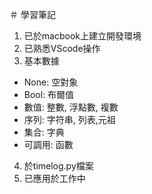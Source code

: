 ＃ 學習筆記
1.  已於macbook上建立開發環境
2.  已熟悉VScode操作
3. 基本數據
 * None: 空對象
 * Bool: 布爾值
 * 數值: 整數, 浮點數, 複數
 * 序列: 字符串, 列表,元祖
 * 集合: 字典
 * 可調用: 函數
4. 於timelog.py檔案
5. 已應用於工作中
